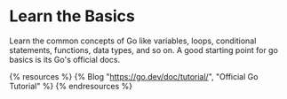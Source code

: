 # Learn the Basics

Learn the common concepts of Go like variables, loops, conditional statements, functions, data types, and so on. A good starting point for go basics is its Go's official docs.

{% resources %}
  {% Blog "https://go.dev/doc/tutorial/", "Official Go Tutorial" %}
{% endresources %}
